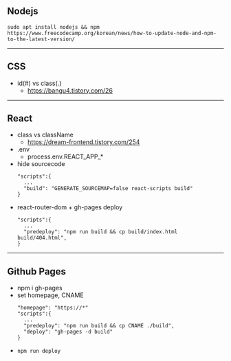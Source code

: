 ## Nodejs
```shell
sudo apt install nodejs && npm
https://www.freecodecamp.org/korean/news/how-to-update-node-and-npm-to-the-latest-version/
```
---
## CSS
- id(#) vs class(.)
  - https://bangu4.tistory.com/26
---
## React
- class vs className
  - https://dream-frontend.tistory.com/254
- .env
  - process.env.REACT_APP_*
- hide sourcecode
  ```
  "scripts":{
    ...
    "build": "GENERATE_SOURCEMAP=false react-scripts build"
  }
  ```
- react-router-dom + gh-pages deploy
  ```
  "scripts":{
    ...
    "predeploy": "npm run build && cp build/index.html build/404.html",
  }
  ```
---
## Github Pages
- npm i gh-pages
- set homepage, CNAME 
  ```
  "homepage": "https://*"
  "scripts":{
    ...
    "predeploy": "npm run build && cp CNAME ./build",
    "deploy": "gh-pages -d build"
  }
  ```
- `npm run deploy`

